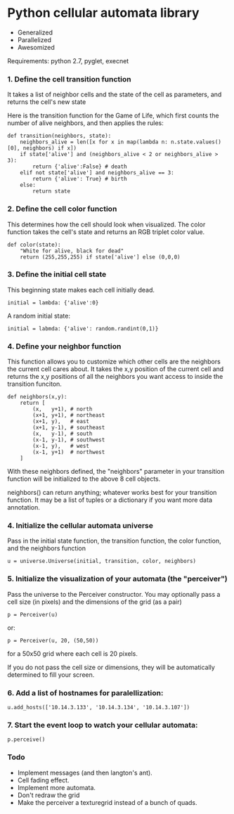 # Python cellular automata library

* Generalized
* Parallelized
* Awesomized

Requirements: python 2.7, pyglet, execnet

### 1. Define the cell transition function

It takes a list of neighbor cells and the state of the cell as parameters, and
returns the cell's new state

Here is the transition function for the Game of Life, which first counts the
number of alive neighbors, and then applies the rules:

	def transition(neighbors, state):
		neighbors_alive = len([x for x in map(lambda n: n.state.values()[0], neighbors) if x])
		if state['alive'] and (neighbors_alive < 2 or neighbors_alive > 3):
			return {'alive':False} # death
		elif not state['alive'] and neighbors_alive == 3:
			return {'alive': True} # birth
		else:
			return state

### 2. Define the cell color function

This determines how the cell should look when visualized. The color function
takes the cell's state and returns an RGB triplet color value.

	def color(state):
		"White for alive, black for dead"
		return (255,255,255) if state['alive'] else (0,0,0)

### 3. Define the initial cell state

This beginning state makes each cell initially dead.

	initial = lambda: {'alive':0}

A random initial state:

	initial = labmda: {'alive': random.randint(0,1)}

### 4. Define your neighbor function

This function allows you to customize which other cells are the neighbors the
current cell cares about. It takes the x,y position of the current cell and
returns the x,y positions of all the neighbors you want access to inside the
transition funciton.
	
	def neighbors(x,y):
		return [
			(x,   y+1), # north
			(x+1, y+1), # northeast
			(x+1, y),   # east
			(x+1, y-1), # southeast
			(x,   y-1), # south
			(x-1, y-1), # southwest
			(x-1, y),   # west
			(x-1, y+1)  # northwest
		]

With these neighbors defined, the "neighbors" parameter in your transition
function will be initialized to the above 8 cell objects.

neighbors() can return anything; whatever works best for your transition
function. It may be a list of tuples or a dictionary if you want more data
annotation.

### 4. Initialize the cellular automata universe

Pass in the initial state function, the transition function, the color
function, and the neighbors function

	u = universe.Universe(initial, transition, color, neighbors)

### 5. Initialize the visualization of your automata (the "perceiver")

Pass the universe to the Perceiver constructor. You may optionally pass a cell size (in
pixels) and the dimensions of the grid (as a pair)

	p = Perceiver(u)

or:

	p = Perceiver(u, 20, (50,50))

for a 50x50 grid where each cell is 20 pixels.

If you do not pass the cell size or dimensions, they will be automatically
determined to fill your screen.

### 6. Add a list of hostnames for paralellization:

	u.add_hosts(['10.14.3.133', '10.14.3.134', '10.14.3.107'])

### 7. Start the event loop to watch your cellular automata:

	p.perceive()

### Todo
* Implement messages (and then langton's ant).
* Cell fading effect.
* Implement more automata.
* Don't redraw the grid
* Make the perceiver a texturegrid instead of a bunch of quads.
